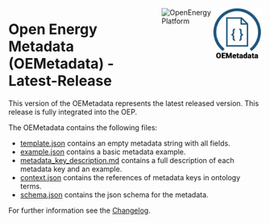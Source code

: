 <a href="https://github.com/OpenEnergyPlatform/oemetadata/"><img align="right" width="100" height="100" src="https://raw.githubusercontent.com/OpenEnergyPlatform/organisation/production/logo/OpenEnergyFamily_Logo_OEMetadata.png" alt="OpenEnergyMetadata"></a>
<a href="https://openenergy-platform.org/"><img align="right" width="100" height="100" src="https://avatars2.githubusercontent.com/u/37101913?s=400&u=9b593cfdb6048a05ea6e72d333169a65e7c922be&v=4" alt="OpenEnergyPlatform"></a>


# Open Energy Metadata (OEMetadata) - Latest-Release

This version of the OEMetadata represents the latest released version. 
This release is fully integrated into the OEP.

The OEMetadata contains the following files:

* [template.json](https://github.com/OpenEnergyPlatform/oemetadata/blob/production/metadata/latest/template.json) contains an empty metadata string with all fields.
* [example.json](https://github.com/OpenEnergyPlatform/oemetadata/blob/production/metadata/latest/example.json) contains a basic metadata example.
* [metadata_key_description.md](https://github.com/OpenEnergyPlatform/oemetadata/blob/production/metadata/latest/metadata_key_description.md) contains a full description of each metadata key and an example.
* [context.json](https://github.com/OpenEnergyPlatform/oemetadata/blob/production/metadata/latest/context.json) contains the references of metadata keys in ontology terms.
* [schema.json](https://github.com/OpenEnergyPlatform/oemetadata/blob/production/metadata/latest/schema.json) contains the json schema for the metadata.

For further information see the [Changelog](https://github.com/OpenEnergyPlatform/oemetadata/blob/production/CHANGELOG.md).
